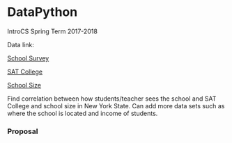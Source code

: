 # DataPython
IntroCS Spring Term 2017-2018

Data link:

[School Survey](https://data.cityofnewyork.us/Education/2010-2011-NYC-School-Survey/mnz3-dyi8)

[SAT College](https://data.cityofnewyork.us/Education/2010-SAT-College-Board-School-Level-Results/zt9s-n5aj)

[School Size](https://data.cityofnewyork.us/Education/2010-2011-Class-Size-School-level-detail/urz7-pzb3)

Find correlation between how students/teacher sees the school and SAT College and school size in New York State. Can add more data sets such as where the school is located and income of students.


### Proposal


